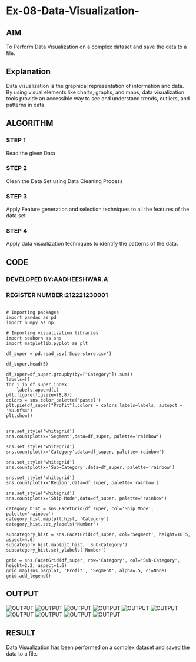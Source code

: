 # Ex-08-Data-Visualization-

## AIM
To Perform Data Visualization on a complex dataset and save the data to a file. 

## Explanation
Data visualization is the graphical representation of information and data. By using visual elements like charts, graphs, and maps, data visualization tools provide an accessible way to see and understand trends, outliers, and patterns in data.

## ALGORITHM
### STEP 1
Read the given Data
### STEP 2
Clean the Data Set using Data Cleaning Process
### STEP 3
Apply Feature generation and selection techniques to all the features of the data set
### STEP 4
Apply data visualization techniques to identify the patterns of the data.

## CODE
### DEVELOPED BY:AADHEESHWAR.A
### REGISTER NUMBER:212221230001
```

# Importing packages
import pandas as pd
import numpy as np

# Importing visualization libraries
import seaborn as sns
import matplotlib.pyplot as plt

df_super = pd.read_csv('Superstore.csv')

df_super.head(5)

df_super=df_super.groupby(by=["Category"]).sum()
labels=[]
for i in df_super.index:
    labels.append(i)  
plt.figure(figsize=(8,8))
colors = sns.color_palette('pastel')
plt.pie(df_super["Profit"],colors = colors,labels=labels, autopct = '%0.0f%%')
plt.show()


sns.set_style('whitegrid')
sns.countplot(x='Segment',data=df_super, palette='rainbow')

sns.set_style('whitegrid')
sns.countplot(x='Category',data=df_super, palette='rainbow')

sns.set_style('whitegrid')
sns.countplot(x='Sub-Category',data=df_super, palette='rainbow')

sns.set_style('whitegrid')
sns.countplot(x='Region',data=df_super, palette='rainbow')

sns.set_style('whitegrid')
sns.countplot(x='Ship Mode',data=df_super, palette='rainbow')

category_hist = sns.FacetGrid(df_super, col='Ship Mode', palette='rainbow')
category_hist.map(plt.hist, 'Category')
category_hist.set_ylabels('Number')

subcategory_hist = sns.FacetGrid(df_super, col='Segment', height=10.5, aspect=4.6)
subcategory_hist.map(plt.hist, 'Sub-Category')
subcategory_hist.set_ylabels('Number')

grid = sns.FacetGrid(df_super, row='Category', col='Sub-Category', height=2.2, aspect=1.6)
grid.map(sns.barplot, 'Profit', 'Segment', alpha=.5, ci=None)
grid.add_legend()

```
## OUTPUT

![OUTPUT](./1.png)
![OUTPUT](./10.png)
![OUTPUT](./2.png)
![OUTPUT](./3.png)
![OUTPUT](./4.png)
![OUTPUT](./5.png)
![OUTPUT](./6.png)
![OUTPUT](./7.png)
![OUTPUT](./8.png)
![OUTPUT](./9.png)

## RESULT
Data Visualization has been performed on a complex dataset and saved the data to a file. 